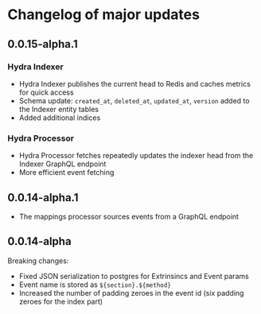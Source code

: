 # Changelog of major updates

## 0.0.15-alpha.1

### Hydra Indexer

- Hydra Indexer publishes the current head to Redis and caches metrics for quick access
- Schema update: `created_at`, `deleted_at`, `updated_at`, `version` added to the Indexer entity tables
- Added additional indices

### Hydra Processor

- Hydra Processor fetches repeatedly updates the indexer head from the Indexer GraphQL endpoint
- More efficient event fetching

## 0.0.14-alpha.1

- The mappings processor sources events from a GraphQL endpoint

## 0.0.14-alpha

Breaking changes:

- Fixed JSON serialization to postgres for Extrinsincs and Event params
- Event name is stored as `${section}.${method}`
- Increased the number of padding zeroes in the event id (six padding zeroes for the index part)
